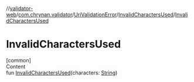 //[validator-web](../../../../index.md)/[com.chrynan.validator](../../index.md)/[UriValidationError](../index.md)/[InvalidCharactersUsed](index.md)/[InvalidCharactersUsed](-invalid-characters-used.md)



# InvalidCharactersUsed  
[common]  
Content  
fun [InvalidCharactersUsed](-invalid-characters-used.md)(characters: [String](https://kotlinlang.org/api/latest/jvm/stdlib/kotlin/-string/index.html))  



